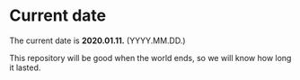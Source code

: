 # Current date

The current date is **2020.01.11.** (YYYY.MM.DD.)

This repository will be good when the world ends, so we will know how long it lasted.